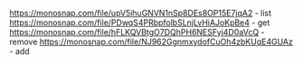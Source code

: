 https://monosnap.com/file/upV5ihuGNVN1nSp8DEs8OP15E7jqA2 - list
https://monosnap.com/file/PDwqS4PRbpfolbSLnjLvHiAJoKpBe4 - get
https://monosnap.com/file/hFLKQVBtgO7DQhPH6NESFyj4D0aVcQ - remove
https://monosnap.com/file/NJ962GgnmxydofCuOh4zbKUqE4GUAz - add
